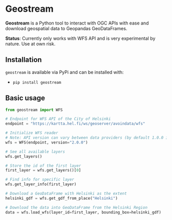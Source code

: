 # Geostream

**Geostream** is a Python tool to interact with OGC APIs with ease and download geospatial data to Geopandas GeoDataFrames. 

**Status**: Currently only works with WFS API and is very experimental by nature. Use at own risk. 

## Installation

`geostream` is available via PyPi and can be installed with:

- `pip install geostream`

## Basic usage

```python
from geostream import WFS

# Endpoint for WFS API of the City of Helsinki
endpoint = "https://kartta.hel.fi/ws/geoserver/avoindata/wfs"

# Initialize WFS reader 
# Note: API version can vary between data providers (by default 1.0.0 is used) 
wfs = WFS(endpoint, version="2.0.0")

# See all available layers
wfs.get_layers()

# Store the id of the first layer
first_layer = wfs.get_layers()[0]

# Find info for specific layer
wfs.get_layer_info(first_layer)

# Download a GeoDataFrame with Helsinki as the extent
helsinki_gdf = wfs.get_gdf_from_place("Helsinki")

# Download the data into GeoDataFrame from the Helsinki Region
data = wfs.load_wfs(layer_id=first_layer, bounding_box=helsinki_gdf)
```